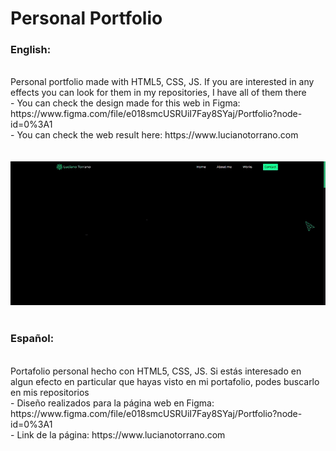 # Personal Portfolio

<h3><b>English:</b></h3>
<br>
Personal portfolio made with HTML5, CSS, JS. If you are interested in any effects you can look for them in my repositories, I have all of them there<br>
- You can check the design made for this web in Figma: https://www.figma.com/file/e018smcUSRUiI7Fay8SYaj/Portfolio?node-id=0%3A1 <br>
- You can check the web result here: https://www.lucianotorrano.com <br>
<br>
<br>

<img src="https://github.com/LucianoTorrano/LucianoTorrano/blob/main/portfolio.gif?raw=true"/>

<br>
<br>
<h3><b>Español:</b></h3>
<br>
Portafolio personal hecho con HTML5, CSS, JS. Si estás interesado en algun efecto en particular que hayas visto en mi portafolio, podes buscarlo en mis repositorios<br>
- Diseño realizados para la página web en Figma: https://www.figma.com/file/e018smcUSRUiI7Fay8SYaj/Portfolio?node-id=0%3A1 <br>
- Link de la página: https://www.lucianotorrano.com <br>
<br>
<br>
